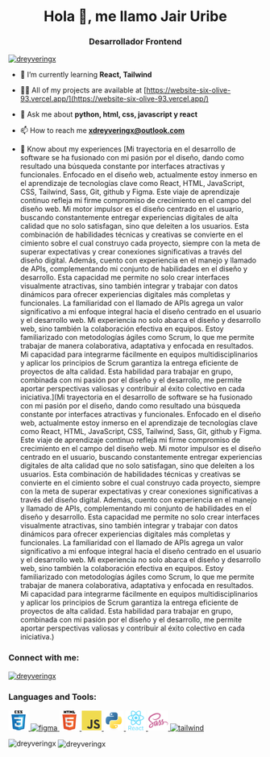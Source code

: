 <h1 align="center">Hola 👋, me llamo Jair Uribe</h1>
<h3 align="center">Desarrollador Frontend</h3>

<p align="left"> <a href="https://github.com/ryo-ma/github-profile-trophy"><img src="https://github-profile-trophy.vercel.app/?username=dreyveringx" alt="dreyveringx" /></a> </p>

- 🌱 I’m currently learning **React, Tailwind**

- 👨‍💻 All of my projects are available at [https://website-six-olive-93.vercel.app/](https://website-six-olive-93.vercel.app/)

- 💬 Ask me about **python, html, css, javascript y react**

- 📫 How to reach me **xdreyveringx@outlook.com**

- 📄 Know about my experiences [Mi trayectoria en el desarrollo de software se ha fusionado con mi pasión por el diseño, dando como resultado una búsqueda constante por interfaces atractivas y funcionales. Enfocado en el diseño web, actualmente estoy inmerso en el aprendizaje de tecnologías clave como React, HTML, JavaScript, CSS, Tailwind, Sass, Git, github y Figma. Este viaje de aprendizaje continuo refleja mi firme compromiso de crecimiento en el campo del diseño web. Mi motor impulsor es el diseño centrado en el usuario, buscando constantemente entregar experiencias digitales de alta calidad que no solo satisfagan, sino que deleiten a los usuarios. Esta combinación de habilidades técnicas y creativas se convierte en el cimiento sobre el cual construyo cada proyecto, siempre con la meta de superar expectativas y crear conexiones significativas a través del diseño digital. Además, cuento con experiencia en el manejo y llamado de APIs, complementando mi conjunto de habilidades en el diseño y desarrollo. Esta capacidad me permite no solo crear interfaces visualmente atractivas, sino también integrar y trabajar con datos dinámicos para ofrecer experiencias digitales más completas y funcionales. La familiaridad con el llamado de APIs agrega un valor significativo a mi enfoque integral hacia el diseño centrado en el usuario y el desarrollo web. Mi experiencia no solo abarca el diseño y desarrollo web, sino también la colaboración efectiva en equipos. Estoy familiarizado con metodologías ágiles como Scrum, lo que me permite trabajar de manera colaborativa, adaptativa y enfocada en resultados. Mi capacidad para integrarme fácilmente en equipos multidisciplinarios y aplicar los principios de Scrum garantiza la entrega eficiente de proyectos de alta calidad. Esta habilidad para trabajar en grupo, combinada con mi pasión por el diseño y el desarrollo, me permite aportar perspectivas valiosas y contribuir al éxito colectivo en cada iniciativa.](Mi trayectoria en el desarrollo de software se ha fusionado con mi pasión por el diseño, dando como resultado una búsqueda constante por interfaces atractivas y funcionales. Enfocado en el diseño web, actualmente estoy inmerso en el aprendizaje de tecnologías clave como React, HTML, JavaScript, CSS, Tailwind, Sass, Git, github y Figma. Este viaje de aprendizaje continuo refleja mi firme compromiso de crecimiento en el campo del diseño web. Mi motor impulsor es el diseño centrado en el usuario, buscando constantemente entregar experiencias digitales de alta calidad que no solo satisfagan, sino que deleiten a los usuarios. Esta combinación de habilidades técnicas y creativas se convierte en el cimiento sobre el cual construyo cada proyecto, siempre con la meta de superar expectativas y crear conexiones significativas a través del diseño digital. Además, cuento con experiencia en el manejo y llamado de APIs, complementando mi conjunto de habilidades en el diseño y desarrollo. Esta capacidad me permite no solo crear interfaces visualmente atractivas, sino también integrar y trabajar con datos dinámicos para ofrecer experiencias digitales más completas y funcionales. La familiaridad con el llamado de APIs agrega un valor significativo a mi enfoque integral hacia el diseño centrado en el usuario y el desarrollo web. Mi experiencia no solo abarca el diseño y desarrollo web, sino también la colaboración efectiva en equipos. Estoy familiarizado con metodologías ágiles como Scrum, lo que me permite trabajar de manera colaborativa, adaptativa y enfocada en resultados. Mi capacidad para integrarme fácilmente en equipos multidisciplinarios y aplicar los principios de Scrum garantiza la entrega eficiente de proyectos de alta calidad. Esta habilidad para trabajar en grupo, combinada con mi pasión por el diseño y el desarrollo, me permite aportar perspectivas valiosas y contribuir al éxito colectivo en cada iniciativa.)

<h3 align="left">Connect with me:</h3>
<p align="left">
<a href="https://linkedin.com/in/dreyveringx" target="blank"><img align="center" src="https://raw.githubusercontent.com/rahuldkjain/github-profile-readme-generator/master/src/images/icons/Social/linked-in-alt.svg" alt="dreyveringx" height="30" width="40" /></a>
</p>

<h3 align="left">Languages and Tools:</h3>
<p align="left"> <a href="https://www.w3schools.com/css/" target="_blank" rel="noreferrer"> <img src="https://raw.githubusercontent.com/devicons/devicon/master/icons/css3/css3-original-wordmark.svg" alt="css3" width="40" height="40"/> </a> <a href="https://www.figma.com/" target="_blank" rel="noreferrer"> <img src="https://www.vectorlogo.zone/logos/figma/figma-icon.svg" alt="figma" width="40" height="40"/> </a> <a href="https://www.w3.org/html/" target="_blank" rel="noreferrer"> <img src="https://raw.githubusercontent.com/devicons/devicon/master/icons/html5/html5-original-wordmark.svg" alt="html5" width="40" height="40"/> </a> <a href="https://developer.mozilla.org/en-US/docs/Web/JavaScript" target="_blank" rel="noreferrer"> <img src="https://raw.githubusercontent.com/devicons/devicon/master/icons/javascript/javascript-original.svg" alt="javascript" width="40" height="40"/> </a> <a href="https://www.python.org" target="_blank" rel="noreferrer"> <img src="https://raw.githubusercontent.com/devicons/devicon/master/icons/python/python-original.svg" alt="python" width="40" height="40"/> </a> <a href="https://reactjs.org/" target="_blank" rel="noreferrer"> <img src="https://raw.githubusercontent.com/devicons/devicon/master/icons/react/react-original-wordmark.svg" alt="react" width="40" height="40"/> </a> <a href="https://sass-lang.com" target="_blank" rel="noreferrer"> <img src="https://raw.githubusercontent.com/devicons/devicon/master/icons/sass/sass-original.svg" alt="sass" width="40" height="40"/> </a> <a href="https://tailwindcss.com/" target="_blank" rel="noreferrer"> <img src="https://www.vectorlogo.zone/logos/tailwindcss/tailwindcss-icon.svg" alt="tailwind" width="40" height="40"/> </a> </p>

<p><img align="left" src="https://github-readme-stats.vercel.app/api/top-langs?username=dreyveringx&show_icons=true&locale=en&layout=compact" alt="dreyveringx" /></p>

<p>&nbsp;<img align="center" src="https://github-readme-stats.vercel.app/api?username=dreyveringx&show_icons=true&locale=en" alt="dreyveringx" /></p>
